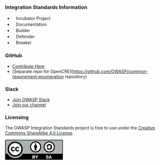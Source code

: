 ### Integration Standards Information
* <i class="fas fa-egg" style="font-size: 1.2em; color:#3468AC;"></i><span style="font-size:1.0em;padding-left:12px;">Incubator Project</span>
* <i class="fas fa-book" style="font-size: 1.2em; color:#233e81;"></i><span style="font-size:1.0em;padding-left:12px;">Documentation</span>
* <i class="fas fa-toolbox" style="font-size: 1.2em; color:#233e81;"></i><span style="font-size:1.0em;padding-left:12px;">Builder</span> 
* <i class="fas fa-shield-alt" style="font-size: 1.2em; color:#233e81;"></i><span style="font-size:1.0em;padding-left:12px;">Defender</span>
* <i class="fas fa-hammer" style="font-size: 1.2em; color:#233e81;"></i><span style="font-size:1.0em;padding-left:12px;">Breaker</span>

### GitHub
* [Contribute Here](https://github.com/OWASP/www-project-integration-standards)
* [Separate repo for OpenCRE](https://github.com/OWASP/common-requirement-enumeration repository)

### Slack
* [Join OWASP Slack](https://owasp.org/slack/invite)
* [Join our channel](https://owasp.slack.com/archives/CPMEWT342)

### Licensing
The OWASP Integration Standards project is free to use under the [Creative Commons ShareAlike 4.0 License](https://creativecommons.org/licenses/by-sa/4.0/legalcode).

![CC License](assets/images/cc_license_small.png)
